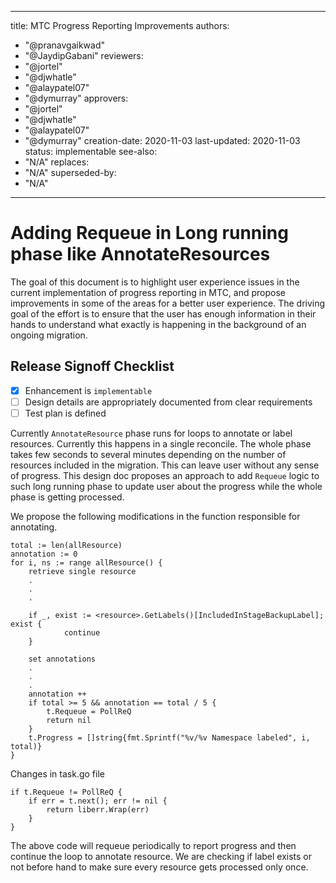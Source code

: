 
---
title: MTC Progress Reporting Improvements
authors:
  - "@pranavgaikwad"
  - "@JaydipGabani"
reviewers:
  - "@jortel"
  - "@djwhatle"
  - "@alaypatel07"
  - "@dymurray"
approvers:
  - "@jortel"
  - "@djwhatle"
  - "@alaypatel07"
  - "@dymurray"
creation-date: 2020-11-03
last-updated: 2020-11-03
status: implementable
see-also:
  - "N/A" 
replaces:
  - "N/A"
superseded-by:
  - "N/A"
---

# Adding Requeue in Long running phase like AnnotateResources

The goal of this document is to highlight user experience issues in the current implementation of progress reporting in MTC, and propose improvements in some of the areas for a better user experience. The driving goal of the effort is to ensure that the user has enough information in their hands to understand what exactly is happening in the background of an ongoing migration.

## Release Signoff Checklist

- [x] Enhancement is `implementable`
- [ ] Design details are appropriately documented from clear requirements
- [ ] Test plan is defined

Currently `AnnotateResource` phase runs for loops to annotate or label resources. Currently this happens in a single reconcile. The whole phase takes few seconds to several minutes depending on the number of resources included in the migration. This can leave user without any sense of progress. This design doc proposes an approach to add `Requeue` logic to such long running phase to update user about the progress while the whole phase is getting processed.

We propose the following modifications in the function responsible for annotating.

```
total := len(allResource)
annotation := 0
for i, ns := range allResource() {
    retrieve single resource
    .
    .
    .

    if _, exist := <resource>.GetLabels()[IncludedInStageBackupLabel]; exist {
			continue
	}

    set annotations
    .
    .
    .
    annotation ++
    if total >= 5 && annotation == total / 5 {
        t.Requeue = PollReQ
        return nil
    }
    t.Progress = []string{fmt.Sprintf("%v/%v Namespace labeled", i, total)}    
}

```
Changes in task.go file

```
if t.Requeue != PollReQ {
    if err = t.next(); err != nil {
        return liberr.Wrap(err)
    }
}
```

The above code will requeue periodically to report progress and then continue the loop to annotate resource. We are checking if label exists or not before hand to make sure every resource gets processed only once.
